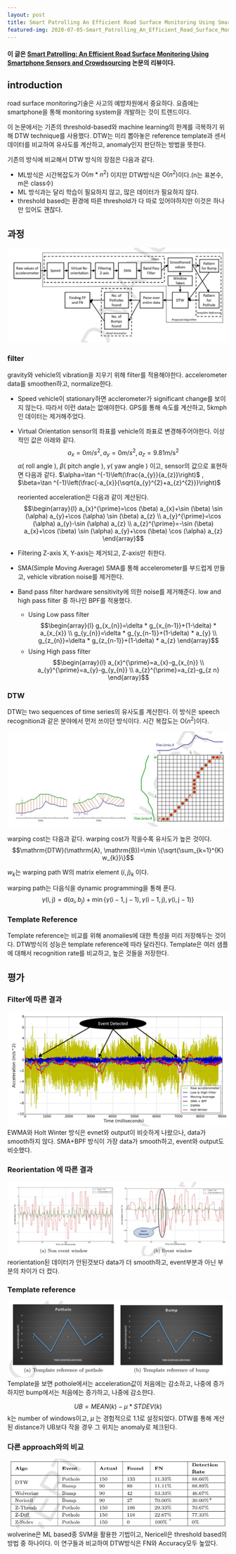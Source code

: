 ```yaml
---
layout: post
title: Smart Patrolling An Efficient Road Surface Monitoring Using Smartphone Sensor and Crowdsourcing Sensors : A Review
featured-img: 2020-07-05-Smart_Patrolling_An_Efficient_Road_Surface_Monitoring_Using_Smartphone_Sensor_and_Crowdsourcing/figure7
---
```


#### 이 글은 [Smart Patrolling: An Efficient Road Surface Monitoring Using Smartphone Sensors and Crowdsourcing](https://www.sciencedirect.com/science/article/abs/pii/S1574119216301262) 논문의 리뷰이다.

## introduction
road surface monitoring기술은 사고의 예방차원에서 중요하다. 요즘에는  smartphone을 통해 monitoring system을 개발하는 것이 트렌드이다. 

이 논문에서는 기존의 threshold-based와 machine learning의 한계를 극복하기 위해 DTW technique를 사용했다. DTW는 미리 뽑아놓은 reference template과 센서 데이터를 비교하여 유사도를 계산하고, anomaly인지 판단하는 방법을 뜻한다.

기존의 방식에 비교해서 DTW 방식의 장점은 다음과 같다.
- ML방식은 시간복잡도가 $\mathrm{O}\left(m*n^{2}\right)$ 이지만 DTW방식은 $\mathrm{O}\left(n^{2}\right)$이다.(n는 표본수, m은 class수)
- ML 방식과는 달리 학습이 필요하지 않고, 많은 데이터가 필요하지 않다.
- threshold based는 환경에 따른 threshold가 다 따로 있어야하지만 이것은 하나만 있어도 괜찮다.

## 과정
![process](https://github.com/SUNGBEOMCHOI/SungBeomChoi.github.io/blob/master/assets/img/posts/2020-07-05-Smart_Patrolling_An_Efficient_Road_Surface_Monitoring_Using_Smartphone_Sensor_and_Crowdsourcing/figure3.jpg?raw=true)

### filter
gravity와 vehicle의 vibration을 지우기 위해 filter를 적용해야한다. accelerometer data를 smoothen하고, normalize한다.

- Speed
vehicle이 stationary하면 acclerometer가 significant change를 보이지 않는다. 따라서 이런 data는 없애야한다. GPS를 통해 속도를 계산하고, 5kmph인 데이터는 제거해주었다.
- Virtual Orientation
sensor의 좌표를 vehicle의 좌표로 변경해주어야한다. 이상적인 값은 아래와 같다.
$$a_{x}=0 m / s^{2}, a_{y}=0 m / s^{2}, a_{z}=9.81 \mathrm{m} / \mathrm{s}^{2}$$
$\alpha(\text { roll angle })$, $\beta(\text { pitch angle })$, $\gamma(\text { yaw angle })$ 이고, sensor의 값으로 표현하면 다음과 같다. 
$\alpha=\tan ^{-1}\left(\frac{a_{y}}{a_{z}}\right)$  , $\beta=\tan ^{-1}\left(\frac{-a_{x}}{\sqrt{a_{y}^{2}+a_{z}^{2}}}\right)$

   reoriented acceleration은 다음과 같이 계산된다.
$$\begin{array}{l}
a_{x}^{\prime}=\cos (\beta) a_{x}+\sin (\beta) \sin (\alpha) a_{y}+\cos (\alpha) \sin (\beta) a_{z} \\
a_{y}^{\prime}=\cos (\alpha) a_{y}-\sin (\alpha) a_{z} \\
a_{z}^{\prime}=-\sin (\beta) a_{x}+\cos (\beta) \sin (\alpha) a_{y}+\cos (\beta) \cos (\alpha) a_{z}
\end{array}$$

- Filtering Z-axis
X, Y-axis는 제거되고, Z-axis만 취한다.

- SMA(Simple Moving Average)
SMA를 통해 accelerometer를 부드럽게 만들고, vehicle vibration noise를 제거한다.
- Band pass filter
hardware sensitivity에 의한 noise를 제거해준다. low and high pass filter 중 하나인 BPF를 적용했다. 
   - Using Low pass filter
$$\begin{array}{l}
g_{x_{n}}=\delta * g_{x_{n-1}}+(1-\delta) * a_{x_{x}} \\
g_{y_{n}}=\delta * g_{y_{n-1}}+(1-\delta) * a_{y} \\
g_{z_{n}}=\delta * g_{z_{n-1}}+(1-\delta) * a_{z}
\end{array}$$
   - Using High pass filter
$$\begin{array}{l}
a_{x}^{\prime}=a_{x}-g_{x_{n}} \\
a_{y}^{\prime}=a_{y}-g_{y_{n}} \\
a_{z}^{\prime}=a_{z}-g_{z n}
\end{array}$$

### DTW
DTW는 two sequences of time series의 유사도를 계산한다. 이 방식은 speech recognition과 같은 분야에서 먼저 쓰이던 방식이다. 시간 복잡도는 $\mathrm{O}\left(n^{2}\right)$이다.

![DTW](https://github.com/SUNGBEOMCHOI/SungBeomChoi.github.io/blob/master/assets/img/posts/2020-07-05-Smart_Patrolling_An_Efficient_Road_Surface_Monitoring_Using_Smartphone_Sensor_and_Crowdsourcing/figure9.jpg?raw=true)

warping cost는 다음과 같다. warping cost가 작을수록 유사도가 높은 것이다.
$$\mathrm{DTW}(\mathrm{A}, \mathrm{B})=\min \{\sqrt{\sum_{k=1}^{K} w_{k}}\}$$

$w_{k}$는 warping path W의 matrix element $(i, j)_{k}$ 이다.

warping path는 다음식을 dynamic programming을 통해 푼다. 
$$\gamma(\mathrm{i}, \mathrm{j})=\mathrm{d}\left(a_{i}, b_{j}\right)+\min \{\gamma(\mathrm{i}-1, \mathrm{j}-1), \gamma(\mathrm{i}-1, \mathrm{j}), \gamma(\mathrm{i}, \mathrm{j}-1)\}$$

### Template Reference
Template reference는 비교를 위해 anomalies에 대한 특성을 미리 저장해두는 것이다. DTW방식의 성능은 template reference에 따라 달라진다. Template은 여러 샘플에 대해서 recognition rate를 비교하고, 높은 것들을 저장한다.

## 평가
### Filter에 따른 결과
![filter](https://github.com/SUNGBEOMCHOI/SungBeomChoi.github.io/blob/master/assets/img/posts/2020-07-05-Smart_Patrolling_An_Efficient_Road_Surface_Monitoring_Using_Smartphone_Sensor_and_Crowdsourcing/figure5.jpg?raw=true)
EWMA와 Holt Winter 방식은 evnet와 output이 비슷하게 나왔으나, data가 smooth하지 않다. SMA+BPF 방식이 가장 data가 smooth하고, event와 output도 비슷했다.

### Reorientation 에 따른 결과
![reorient](https://github.com/SUNGBEOMCHOI/SungBeomChoi.github.io/blob/master/assets/img/posts/2020-07-05-Smart_Patrolling_An_Efficient_Road_Surface_Monitoring_Using_Smartphone_Sensor_and_Crowdsourcing/figure6.jpg?raw=true)
reorientation된 데이터가 안된것보다 data가 더 smooth하고, event부분과 아닌 부분의 차이가 더 컸다.

### Template reference
![template](https://github.com/SUNGBEOMCHOI/SungBeomChoi.github.io/blob/master/assets/img/posts/2020-07-05-Smart_Patrolling_An_Efficient_Road_Surface_Monitoring_Using_Smartphone_Sensor_and_Crowdsourcing/figure7.jpg?raw=true)
Template을 보면 pothole에서는 acceleration값이 처음에는 감소하고, 나중에 증가하지만 bump에서는 처음에는 증가하고, 나중에 감소한다.

$$U B=M E A N(k)-\mu * S T D E V(k)$$ 
k는 number of windows이고,  $\mu$ 는 경험적으로 1.1로 설정되었다. DTW를 통해 계산된 distance가 UB보다 작을 경우 그 위치는 anomaly로 체크된다.

### 다른 approach와의 비교
![other approach](https://github.com/SUNGBEOMCHOI/SungBeomChoi.github.io/blob/master/assets/img/posts/2020-07-05-Smart_Patrolling_An_Efficient_Road_Surface_Monitoring_Using_Smartphone_Sensor_and_Crowdsourcing/figure8.jpg?raw=true)
wolverine은 ML based중 SVM을 활용한 기법이고, Nericell은 threshold based의 방법 중 하나이다. 이 연구들과 비교하여 DTW방식은 FN와 Accuracy모두 높았다.
